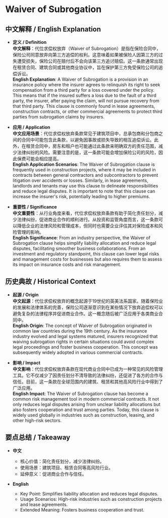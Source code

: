 # Waiver of Subrogation

## 中文解释 / English Explanation

* **定义 / Definition**  
  **中文解释**：代位求偿权放弃（Waiver of Subrogation）是指在保险合同中，保险公司同意放弃向第三方追偿的权利。这意味着如果被保险人因第三方的过失遭受损失，保险公司在赔付后不会向该第三方追讨赔偿。这一条款通常出现在租赁合同、建筑合同或其他商业协议中，旨在保护第三方免受保险公司的追偿诉讼。  
  **English Explanation**: A Waiver of Subrogation is a provision in an insurance policy where the insurer agrees to relinquish its right to seek compensation from a third party for a loss covered under the policy. This means that if the insured suffers a loss due to the fault of a third party, the insurer, after paying the claim, will not pursue recovery from that third party. This clause is commonly found in lease agreements, construction contracts, or other commercial agreements to protect third parties from subrogation claims by insurers.

* **应用 / Application**  
  **中文应用场景**：代位求偿权放弃条款常见于建筑项目中，总承包商和分包商之间的合同中可能包含此条款，以避免因事故或损失导致的相互追偿诉讼。此外，在租赁合同中，房东和租户也可能通过此条款来明确双方的责任范围，减少法律纠纷的风险。需要注意的是，这一条款可能会增加保险公司的风险，因此保费可能会相应提高。  
  **English Application Scenarios**: The Waiver of Subrogation clause is frequently used in construction projects, where it may be included in contracts between general contractors and subcontractors to prevent litigation over accidents or losses. Similarly, in lease agreements, landlords and tenants may use this clause to delineate responsibilities and reduce legal disputes. It is important to note that this clause can increase the insurer's risk, potentially leading to higher premiums.

* **重要性 / Significance**  
  **中文重要性**：从行业角度来看，代位求偿权放弃条款有助于简化责任划分，减少法律纠纷，促进商业合作的顺利进行。从投资和监管角度而言，这一条款可以降低企业的法律风险和管理成本，但同时也需要企业评估其对保险成本和风险管理的影响。  
  **English Significance**: From an industry perspective, the Waiver of Subrogation clause helps simplify liability allocation and reduce legal disputes, facilitating smoother business collaborations. From an investment and regulatory standpoint, this clause can lower legal risks and management costs for businesses but also requires them to assess its impact on insurance costs and risk management.

## 历史典故 / Historical Context

* **起源 / Origin**  
  **中文起源**：代位求偿权放弃的概念起源于19世纪的英美法系国家。随着保险业的发展和法律体系的完善，保险公司逐渐意识到在某些情况下放弃追偿权可以避免复杂的法律程序并促进商业合作。这一概念随后被广泛应用于各类商业合同中。  
  **English Origin**: The concept of Waiver of Subrogation originated in common law countries during the 19th century. As the insurance industry evolved and legal systems matured, insurers recognized that waiving subrogation rights in certain situations could avoid complex legal proceedings and foster business cooperation. This concept was subsequently widely adopted in various commercial contracts.

* **影响 / Impact**  
  **中文影响**：代位求偿权放弃条款在现代商业合同中已成为一种常见的风险管理工具。它不仅减少了因责任划分不清导致的法律纠纷，还促进了各方的合作与信任。目前，这一条款在全球范围内的建筑、租赁和其他高风险行业中得到了广泛应用。  
  **English Impact**: The Waiver of Subrogation clause has become a common risk management tool in modern commercial contracts. It not only reduces legal disputes arising from unclear liability allocations but also fosters cooperation and trust among parties. Today, this clause is widely used globally in industries such as construction, leasing, and other high-risk sectors.

## 要点总结 / Takeaway

* **中文**  
  - 核心价值：简化责任划分，减少法律纠纷。
  - 使用场景：建筑项目、租赁合同等高风险行业。
  - 延伸意义：促进商业合作与信任。

* **English**  
  - Key Point: Simplifies liability allocation and reduces legal disputes.
  - Usage Scenarios: High-risk industries such as construction projects and lease agreements.
  - Extended Meaning: Fosters business cooperation and trust.